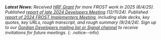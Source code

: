 _**Latest News:** Received [HRF Grant](https://bitcoinmagazine.com/news/human-rights-foundation-donates-800-million-satoshis-to-22-worldwide-bitcoin-and-freedom-projects) for more FROST work in 2025 (6/4/25). Published [report of late 2024 Developers Meeting](/frost/developers2) (12/11/24). Published [report of 2024 FROST Implementers Meeting](/frost/meeting2), including slide decks, key quotes, key URLs, rough transcript, and rough summary (9/24/24). Sign up to our [Gordian Developers mailing list or Signal channel](https://www.blockchaincommons.com/subscribe/) to receive invitations for future meetings._
{: .notice--info}
